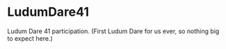 # LudumDare41
Ludum Dare 41 participation. (First Ludum Dare for us ever, so nothing big to expect here.)
